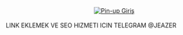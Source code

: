 <center> <a href="https://go-pupromo.com/ELulzqGP/"><img src="https://encrypted-tbn0.gstatic.com/images?q=tbn:ANd9GcT2wUuTDQNI0v6r4a9sN6VRBGYdmbpfK0iSl6j9XYiC54FxS67vYzcAgDHPYMXxHzABWQ&usqp=CAU" alt="Pin-up Giriş" ></a> </center> <br>
LINK EKLEMEK VE SEO HIZMETI ICIN TELEGRAM @JEAZER
